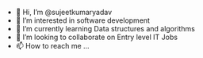 - 👋 Hi, I’m @sujeetkumaryadav
- 👀 I’m interested in software development
- 🌱 I’m currently learning Data structures and algorithms
- 💞️ I’m looking to collaborate on Entry level IT Jobs
- 📫 How to reach me ...

<!---
sujeetkumaryadav/sujeetkumaryadav is a ✨ special ✨ repository because its `README.md` (this file) appears on your GitHub profile.
You can click the Preview link to take a look at your changes.
--->
